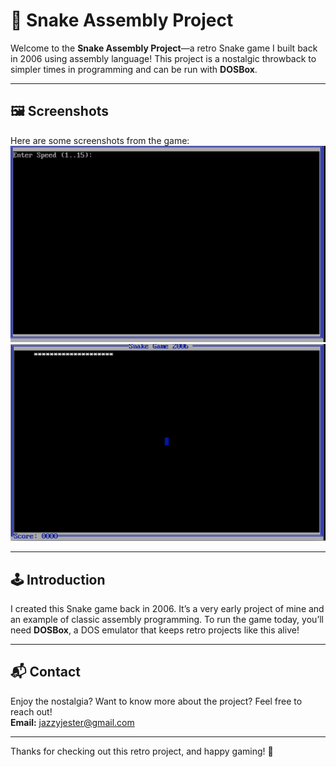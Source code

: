 # 🐍 Snake Assembly Project

Welcome to the **Snake Assembly Project**—a retro Snake game I built back in 2006 using assembly language! This project is a nostalgic throwback to simpler times in programming and can be run with **DOSBox**.

---

## 🖼️ Screenshots

Here are some screenshots from the game:
![Snake Screenshot 1](https://raw.githubusercontent.com/jazzyjester/Snake-Assembly-Project/master/img1.png)
![Snake Screenshot 2](https://raw.githubusercontent.com/jazzyjester/Snake-Assembly-Project/master/img2.png)

---

## 🕹️ Introduction

I created this Snake game back in 2006. It’s a very early project of mine and an example of classic assembly programming. To run the game today, you’ll need **DOSBox**, a DOS emulator that keeps retro projects like this alive!

---

## 📬 Contact

Enjoy the nostalgia? Want to know more about the project? Feel free to reach out!  
**Email:** jazzyjester@gmail.com

---

Thanks for checking out this retro project, and happy gaming! 🎉
